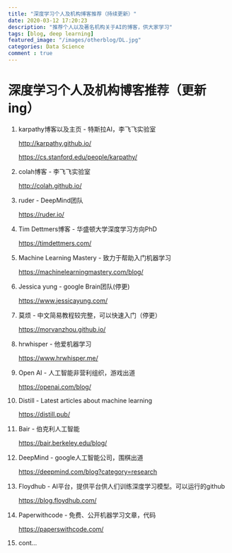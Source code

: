 ```yaml
---
title: "深度学习个人及机构博客推荐（持续更新）"
date: 2020-03-12 17:20:23
description: "推荐个人以及著名机构关于AI的博客，供大家学习"
tags: [blog, deep learning]
featured_image: "/images/otherblog/DL.jpg"
categories: Data Science
comment : true
---
```


# 深度学习个人及机构博客推荐（更新ing）

1. karpathy博客以及主页 - 特斯拉AI，李飞飞实验室
   
   http://karpathy.github.io/

   https://cs.stanford.edu/people/karpathy/
2. colah博客 - 李飞飞实验室
   
   http://colah.github.io/
3. ruder - DeepMind团队
   
   https://ruder.io/
4. Tim Dettmers博客 - 华盛顿大学深度学习方向PhD
   
   https://timdettmers.com/
5. Machine Learning Mastery - 致力于帮助入门机器学习
   
   https://machinelearningmastery.com/blog/
6. Jessica yung - google Brain团队(停更)
   
   https://www.jessicayung.com/
7. 莫烦 - 中文简易教程较完整，可以快速入门（停更）
   
   https://morvanzhou.github.io/
8. hrwhisper - 他爱机器学习
   
   https://www.hrwhisper.me/
9. Open AI - 人工智能非营利组织，游戏出道
   
   https://openai.com/blog/

10. Distill - Latest articles about machine learning
   
    https://distill.pub/

11. Bair - 伯克利人工智能
   
    https://bair.berkeley.edu/blog/
12. DeepMind - google人工智能公司，围棋出道
   
    https://deepmind.com/blog?category=research

13. Floydhub - AI平台，提供平台供人们训练深度学习模型。可以运行的github
   
    https://blog.floydhub.com/

14. Paperwithcode - 免费、公开机器学习文章，代码
    
    https://paperswithcode.com/

15. cont...

